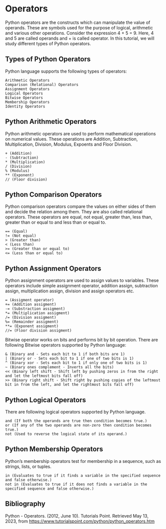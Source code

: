 # Operators

Python operators are the constructs which can manipulate the value of operands. These are symbols used for the purpose of logical, arithmetic and various other operations. Consider the expression 4 + 5 = 9. Here, 4 and 5 are called operands and + is called operator. In this tutorial, we will study different types of Python operators.

## Types of Python Operators

Python language supports the following types of operators:

    Arithmetic Operators
    Comparison (Relational) Operators
    Assignment Operators
    Logical Operators
    Bitwise Operators
    Membership Operators
    Identity Operators

## Python Arithmetic Operators

Python arithmetic operators are used to perform mathematical operations on numerical values. These operations are Addition, Subtraction, Multiplication, Division, Modulus, Expoents and Floor Division.

    + (Addition)
    - (Subtraction)
    * (Multiplication)
    / (Division)
    % (Modulus)
    ** (Exponent)
    // (Floor division)

## Python Comparison Operators

Python comparison operators compare the values on either sides of them and decide the relation among them. They are also called relational operators. These operators are equal, not equal, greater than, less than, greater than or equal to and less than or equal to.

    == (Equal)
    != (Not equal)
    > (Greater than)
    < (Less than)
    >= (Greater than or equal to)
    <= (Less than or equal to)

## Python Assignment Operators

Python assignment operators are used to assign values to variables. These operators include simple assignment operator, addition assign, subtraction assign, multiplication assign, division and assign operators etc.

    = (Assigment operator)
    += (Addition assigment)
    -= (Substraction assigment)
    *= (Multiplication assigment)
    /= (Division assigment)
    %= (Remainder assigment)
    **= (Exponent assigment)
    //= (Floor division assigment)

Bitwise operator works on bits and performs bit by bit operation. There are following Bitwise operators supported by Python language:

    & (Binary and - Sets each bit to 1 if both bits are 1)
    | (Binary or - Sets each bit to 1 if one of two bits is 1)
    ^ (Binary xor - Sets each bit to 1 if only one of two bits is 1)
    ~ (Binary ones complement - Inverts all the bits)
    << (Binary left shift - Shift left by pushing zeros in from the right and let the leftmost bits fall off)
    >> (Binary right shift - Shift right by pushing copies of the leftmost bit in from the left, and let the rightmost bits fall off)

## Python Logical Operators

There are following logical operators supported by Python language.

    and (If both the operands are true then condition becomes true.)
    or (If any of the two operands are non-zero then condition becomes true.)
    not (Used to reverse the logical state of its operand.)

## Python Membership Operators

Python’s membership operators test for membership in a sequence, such as strings, lists, or tuples.

    in (Evaluates to true if it finds a variable in the specified sequence and false otherwise.)
    not in (Evaluates to true if it does not finds a variable in the specified sequence and false otherwise.)

## Bibliography

Python - Operators. (2012, June 10). Tutorials Point. Retrieved May 13, 2023, from https://www.tutorialspoint.com/python/python_operators.htm
